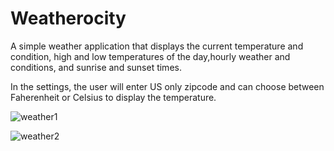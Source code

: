 # Weatherocity

A simple weather application that displays the current temperature and condition, high and low temperatures of the day,hourly weather and conditions, and sunrise and sunset times.

In the settings, the user will enter US only zipcode and can choose between Faherenheit or Celsius to display the temperature.

![weather1](https://user-images.githubusercontent.com/62903020/80894865-beb0bb80-8ca4-11ea-877c-e2df6890adb4.gif)

![weather2](https://user-images.githubusercontent.com/62903020/80894868-d2f4b880-8ca4-11ea-9cad-b6059cfc3797.gif)
